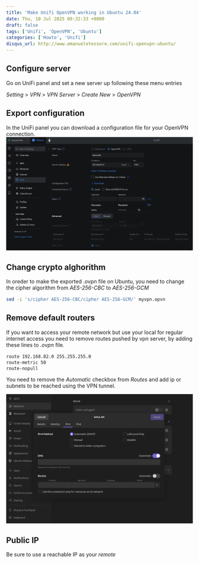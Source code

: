 ```yaml
---
title: 'Make Unifi OpenVPN working in Ubuntu 24.04'
date: Thu, 10 Jul 2025 09:32:33 +0000
draft: false
tags: ['Unifi', 'OpenVPN', 'Ubuntu']
categories: ['Howto', 'Unifi']
disqus_url: http://www.emanueletessore.com/unifi-openvpn-ubuntu/
---
```


## Configure server

Go on UniFi panel and set a new server up following these menu entries

*Setting* > *VPN* > *VPN Server* > *Create New* > *OpenVPN*

## Export configuration

In the UniFi panel you can download a configuration file for your OpenVPN connection.
![UniFi OpenVPN Panel](unifi-openvpn-panel.png)

## Change crypto alghorithm

In oreder to make the exported .ovpn file on Ubuntu, you need to change the cipher algorithm from *AES-256-CBC* to *AES-256-GCM*

```bash
sed -i 's/cipher AES-256-CBC/cipher AES-256-GCM/' myvpn.opvn
```

## Remove default routers

If you want to access your remote network but use your local for regular internet access you need to remove routes pushed by vpn server, by adding these lines to *.ovpn* file.

```
route 192.168.82.0 255.255.255.0
route-metric 50
route-nopull
```

You need to remove the *Automatic* checkbox from *Routes* and add ip or subnets to be reached using the VPN tunnel. 

![OpenVPN Ubuntu Panel - disable automatic routes](ubuntu-openvpn-no-routes.png)

## Public IP

Be sure to use a reachable IP as your *remote*